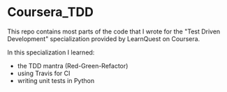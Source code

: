 # Coursera_TDD
This repo contains most parts of the code that I wrote for the "Test Driven Development" specialization provided by LearnQuest on Coursera.


In this specialization I learned:
* the TDD mantra (Red-Green-Refactor)
* using Travis for CI
* writing unit tests in Python
